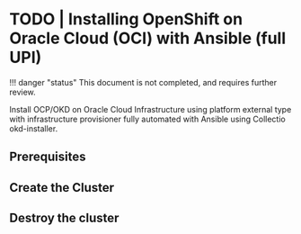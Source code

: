 # TODO | Installing OpenShift on Oracle Cloud (OCI) with Ansible (full UPI)

!!! danger "status"
    This document is not completed, and requires further review.

Install OCP/OKD on Oracle Cloud Infrastructure using platform external type with infrastructure provisioner fully automated with Ansible using Collectio okd-installer.

## Prerequisites

## Create the Cluster

## Destroy the cluster


